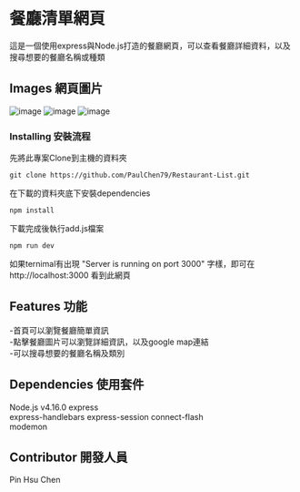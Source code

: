 # 餐廳清單網頁

這是一個使用express與Node.js打造的餐廳網頁，可以查看餐廳詳細資料，以及搜尋想要的餐廳名稱或種類

## Images 網頁圖片

![image](https://github.com/PaulChen79/Restaurant-List/blob/main/public/screenshot/localhost_3000_.png)
![image](https://github.com/PaulChen79/Restaurant-list/blob/29d741a4910d777e6b095d326a3f4d20e62a8d7b/public/screenshot/localhost_3000_noresult.png)
![image](https://github.com/PaulChen79/Restaurant-List/blob/main/public/screenshot/localhost_3000_search_keywords=saba.png)


### Installing 安裝流程

先將此專案Clone到主機的資料夾

```
git clone https://github.com/PaulChen79/Restaurant-List.git
```

在下載的資料夾底下安裝dependencies

```
npm install
```

下載完成後執行add.js檔案

```
npm run dev
```

如果ternimal有出現 "Server is running on port 3000" 字樣，即可在 http://localhost:3000 看到此網頁


## Features 功能

-首頁可以瀏覽餐廳簡單資訊  
-點擊餐廳圖片可以瀏覽詳細資訊，以及google map連結  
-可以搜尋想要的餐廳名稱及類別


## Dependencies 使用套件

Node.js v4.16.0
express  
express-handlebars
express-session
connect-flash  
modemon  

## Contributor 開發人員

Pin Hsu Chen

